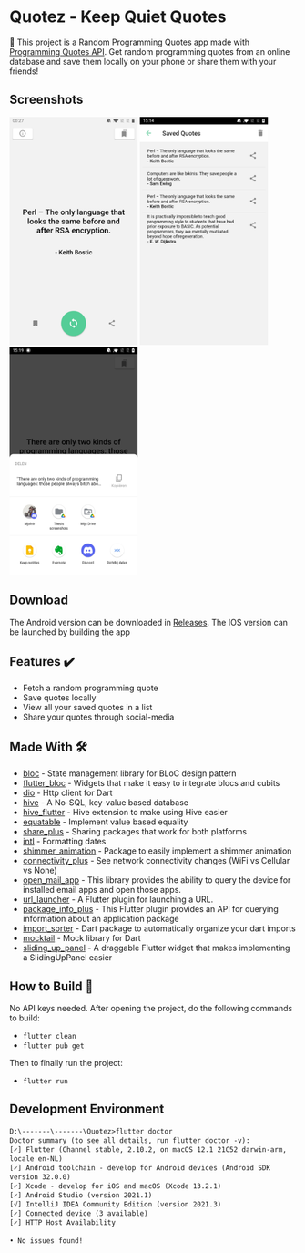 # Quotez - Keep Quiet Quotes

:speech_balloon: This project is a Random Programming Quotes app made with [Programming Quotes API]. Get random
programming quotes from an online database and save them locally on your phone or share them with your friends!

## Screenshots

<p>
  <img src="https://github.com/Ashhas/Quotez/blob/master/screenshots/Screenshot_20220508-002742.jpeg" width="225">
  <img src="https://github.com/Ashhas/Quotez/blob/master/screenshots/Screenshot_20211105-151418.jpg" width="225"> 
  <img src="https://github.com/Ashhas/Quotez/blob/master/screenshots/Screenshot_20211105-151958.jpg" width="225">
 </p>

## Download

The Android version can be downloaded in [Releases]. The IOS version can be launched by building the app

## Features ✔️

* Fetch a random programming quote
* Save quotes locally
* View all your saved quotes in a list
* Share your quotes through social-media

## Made With 🛠

- [bloc](https://pub.dev/packages/bloc) - State management library for BLoC design pattern
- [flutter_bloc](https://pub.dev/packages/flutter_bloc) - Widgets that make it easy to integrate blocs and cubits
- [dio](https://pub.dev/packages/dio) - Http client for Dart
- [hive](https://pub.dev/packages/hive) - A No-SQL, key-value based database
- [hive_flutter](https://pub.dev/packages/hive_flutter) - Hive extension to make using Hive easier
- [equatable](https://pub.dev/packages/equatable) - Implement value based equality
- [share_plus](https://pub.dev/packages/intl) - Sharing packages that work for both platforms
- [intl](https://pub.dev/packages/intl) - Formatting dates
- [shimmer_animation](https://pub.dev/packages/shimmer_animation) - Package to easily implement a shimmer animation
- [connectivity_plus](https://pub.dev/packages/connectivity_plus) - See network connectivity changes (WiFi vs Cellular
  vs None)
- [open_mail_app](https://pub.dev/packages/open_mail_app) - This library provides the ability to query the device for
  installed email apps and open those apps.
- [url_launcher](https://pub.dev/packages/url_launcher) - A Flutter plugin for launching a URL.
- [package_info_plus](https://pub.dev/packages/package_info_plus) - This Flutter plugin provides an API for querying
  information about an application package
- [import_sorter](https://pub.dev/packages/import_sorter) - Dart package to automatically organize your dart imports
- [mocktail](https://pub.dev/packages/mocktail) - Mock library for Dart
- [sliding_up_panel](https://pub.dev/packages/sliding_up_panel) - A draggable Flutter widget that makes implementing a
  SlidingUpPanel easier

## How to Build 📱

No API keys needed. After opening the project, do the following commands to build:

- `flutter clean`
- `flutter pub get`

Then to finally run the project:

- `flutter run`

## Development Environment

```
D:\-------\-------\Quotez>flutter doctor
Doctor summary (to see all details, run flutter doctor -v):
[✓] Flutter (Channel stable, 2.10.2, on macOS 12.1 21C52 darwin-arm, locale en-NL)
[✓] Android toolchain - develop for Android devices (Android SDK version 32.0.0)
[✓] Xcode - develop for iOS and macOS (Xcode 13.2.1)
[✓] Android Studio (version 2021.1)
[√] IntelliJ IDEA Community Edition (version 2021.3)
[✓] Connected device (3 available)
[✓] HTTP Host Availability

• No issues found!
```

[Programming Quotes API]:http://quotes.stormconsultancy.co.uk/api

[Releases]:https://github.com/Ashhas/Quotez/releases
